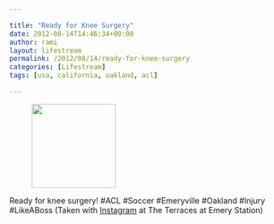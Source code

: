 ```yaml
---

title: "Ready for Knee Surgery"
date: 2012-08-14T14:46:34+00:00
author: rami
layout: lifestream 
permalink: /2012/08/14/ready-for-knee-surgery
categories: [Lifestream]
tags: [usa, california, oakland, acl]

---
```


<div id='gallery-22' class='gallery galleryid-1973 gallery-columns-3 gallery-size-thumbnail'>
  <figure class='gallery-item'> 
  
  <div class='gallery-icon landscape'>
    <a href='http://139.59.20.41/2012/08/14/ready-for-knee-surgery-acl-soccer-emeryville/attachment/1974/'><img width="150" height="150" src="http://139.59.20.41/wp-content/uploads/2012/08/tumblr_m8r2dmqYtx1qb4qlko1_1280-150x150.jpg" class="attachment-thumbnail size-thumbnail" alt="" srcset="http://139.59.20.41/wp-content/uploads/2012/08/tumblr_m8r2dmqYtx1qb4qlko1_1280-150x150.jpg 150w, http://139.59.20.41/wp-content/uploads/2012/08/tumblr_m8r2dmqYtx1qb4qlko1_1280-300x300.jpg 300w, http://139.59.20.41/wp-content/uploads/2012/08/tumblr_m8r2dmqYtx1qb4qlko1_1280-100x100.jpg 100w, http://139.59.20.41/wp-content/uploads/2012/08/tumblr_m8r2dmqYtx1qb4qlko1_1280.jpg 612w" sizes="100vw" /></a>
  </div></figure>
</div>

Ready for knee surgery! #ACL #Soccer #Emeryville #Oakland #Injury #LikeABoss (Taken with [Instagram](http://instagram.com) at The Terraces at Emery Station)
